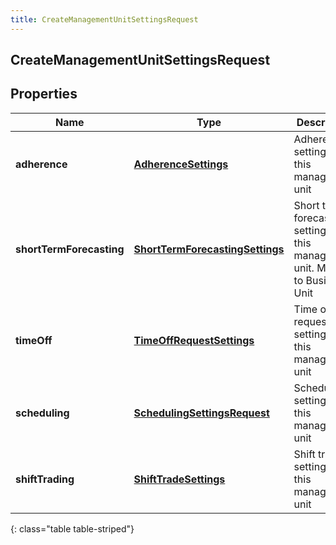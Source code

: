 ```yaml
---
title: CreateManagementUnitSettingsRequest
---
```


## CreateManagementUnitSettingsRequest

## Properties

| Name                     | Type                                                                                     | Description                                                                       | Notes      |
| ------------------------ | ---------------------------------------------------------------------------------------- | --------------------------------------------------------------------------------- | ---------- |
| **adherence**            | <!----><!---->[**AdherenceSettings**](AdherenceSettings.md)<!---->                       | Adherence settings for this management unit                                       | [optional] |
| **shortTermForecasting** | <!----><!---->[**ShortTermForecastingSettings**](ShortTermForecastingSettings.md)<!----> | Short term forecasting settings for this management unit. Moving to Business Unit | [optional] |
| **timeOff**              | <!----><!---->[**TimeOffRequestSettings**](TimeOffRequestSettings.md)<!---->             | Time off request settings for this management unit                                | [optional] |
| **scheduling**           | <!----><!---->[**SchedulingSettingsRequest**](SchedulingSettingsRequest.md)<!---->       | Scheduling settings for this management unit                                      | [optional] |
| **shiftTrading**         | <!----><!---->[**ShiftTradeSettings**](ShiftTradeSettings.md)<!---->                     | Shift trade settings for this management unit                                     | [optional] |

{: class="table table-striped"}
